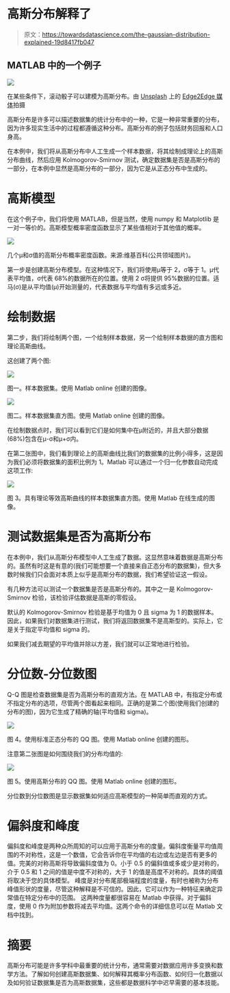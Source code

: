 # 高斯分布解释了

> 原文：<https://towardsdatascience.com/the-gaussian-distribution-explained-19d8417fb047>

## MATLAB 中的一个例子

![](img/08c4a7efaed06bcd1a42a2a74b87d3d5.png)

在某些条件下，滚动骰子可以建模为高斯分布。由 [Unsplash](https://unsplash.com/s/photos/statistics?utm_source=unsplash&utm_medium=referral&utm_content=creditCopyText) 上的 [Edge2Edge 媒体](https://unsplash.com/@edge2edgemedia?utm_source=unsplash&utm_medium=referral&utm_content=creditCopyText)拍摄

高斯分布是许多可以描述数据集的统计分布中的一种，它是一种非常重要的分布，因为许多现实生活中的过程都遵循这种分布。高斯分布的例子包括财务回报和人口身高。

在本例中，我们将从高斯分布中人工生成一个样本数据，将其绘制成理论上的高斯分布曲线，然后应用 Kolmogorov-Smirnov 测试，确定数据集是否是高斯分布的一部分，在本例中显然是高斯分布的一部分，因为它是从正态分布中生成的。

# 高斯模型

在这个例子中，我们将使用 MATLAB，但是当然，使用 numpy 和 Matplotlib 是一对一等价的。高斯模型概率密度函数显示了某些值相对于其他值的概率。

![](img/4feab7f81843726168d625169ee303df.png)

几个μ和σ值的高斯分布概率密度函数。来源:维基百科(公共领域图片)。

第一步是创建高斯分布模型。在这种情况下，我们将使用μ等于 2，σ等于 1。μ代表平均值，σ代表 68%的数据所在的位置。使用 2 σ将提供 95%数据的位置。适马(σ)是从平均值(μ)开始测量的，代表数据与平均值有多远或多近。

# 绘制数据

第二步，我们将绘制两个图，一个绘制样本数据，另一个绘制样本数据的直方图和理论高斯曲线。

这创建了两个图:

![](img/4d302f86555a61d5e35bd91610bad768.png)

图一。样本数据集。使用 Matlab online 创建的图像。

![](img/41e586f0738e74e5765020d32e46e9e1.png)

图二。样本数据集直方图。使用 Matlab online 创建的图像。

在绘制数据点时，我们可以看到它们是如何集中在μ附近的，并且大部分数据(68%)包含在μ-σ和μ+σ内。

在第二张图中，我们看到理论上的高斯曲线比我们的数据集的比例小得多，这是因为我们必须将数据集的面积比例为 1。Matlab 可以通过一个归一化参数自动完成这项工作:

![](img/82bd461029e6e944cb5db69103f79e45.png)

图 3。具有理论等效高斯曲线的样本数据集直方图。使用 Matlab 在线生成的图像。

# 测试数据集是否为高斯分布

在本例中，我们从高斯分布模型中人工生成了数据。这显然意味着数据是高斯分布的。虽然有时这是有意的(我们可能想要一个直接来自正态分布的数据集)，但大多数时候我们只会面对本质上似乎是高斯分布的数据，我们希望验证这一假设。

有几种方法可以测试一个数据集是否是高斯分布的。其中之一是 Kolmogorov-Smirnov 检验，该检验评估数据是高斯的零假设。

默认的 Kolmogorov-Smirnov 检验是基于均值为 0 且 sigma 为 1 的数据样本。因此，如果我们对数据集进行测试，我们将返回数据集不是高斯型的。实际上，它是关于指定平均值和 sigma 的。

如果我们减去期望的平均值并除以方差，我们就可以正常地进行检验。

# 分位数-分位数图

Q-Q 图是检查数据集是否为高斯分布的直观方法。在 MATLAB 中，有指定分布或不指定分布的选项，尽管两个图看起来相同。正确的是第二个图(使用我们创建的分布的图)，因为它生成了精确的轴(平均值和 sigma)。

![](img/d27421a5e86f552fc681728e31138ecd.png)

图 4。使用标准正态分布的 QQ 图。使用 Matlab online 创建的图形。

注意第二张图是如何围绕我们的分布均值的:

![](img/e885c38331a7d836b617e7e5a761ec99.png)

图 5。使用高斯分布的 QQ 图。使用 Matlab online 创建的图形。

分位数到分位数图是显示数据集如何适应高斯模型的一种简单而直观的方式。

# 偏斜度和峰度

偏斜度和峰度是两种众所周知的可以应用于高斯分布的度量。偏斜度衡量平均值周围的不对称性，这是一个数值，它会告诉你在平均值的右边或左边是否有更多的值。完美的对称高斯将导致偏斜度值为 0。小于 0.5 的偏斜值或多或少是对称的，介于 0.5 和 1 之间的值是中度不对称的，大于 1 的值是高度不对称的。具体的阈值将取决于您的具体模型。
峰度是对分布尾部极端程度的度量，有时也被称为分布峰值形状的度量，尽管这种解释是不可信的。因此，它可以作为一种特征来确定异常值在特定分布中的范围。
这两种度量都很容易在 Matlab 中获得。对于偏斜度，使用 0 作为附加参数将减去平均值。这两个命令的详细信息可以在 Matlab 文档中找到。

# 摘要

高斯分布可能是许多学科中最重要的统计分布，通常需要对数据应用许多变换和数学方法。了解如何创建高斯数据集、如何解释其概率分布函数、如何归一化数据以及如何验证数据集是否为高斯数据集，这些都是数据科学中迟早需要的基本技能。